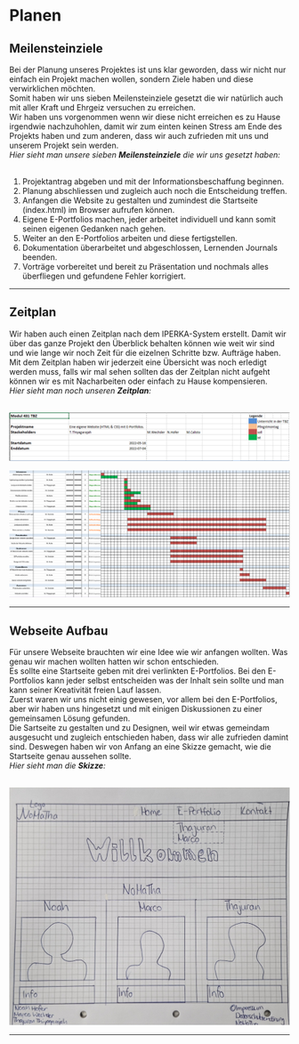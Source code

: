 # Planen

## Meilensteinziele
Bei der Planung unseres Projektes ist uns klar geworden, dass wir nicht nur einfach ein Projekt machen wollen, sondern Ziele haben und diese verwirklichen möchten.<br>
Somit haben wir uns sieben Meilensteinziele gesetzt die wir natürlich auch mit aller Kraft und Ehrgeiz versuchen zu erreichen.<br>
Wir haben uns vorgenommen wenn wir diese nicht erreichen es zu Hause irgendwie nachzuhohlen, damit wir zum einten keinen Stress am Ende des Projekts haben und zum anderen, dass wir auch zufrieden mit uns und unserem Projekt sein werden.<br>
_Hier sieht man unsere sieben **Meilensteinziele** die wir uns gesetzt haben:_<br><br>

1. Projektantrag abgeben und mit der Informationsbeschaffung beginnen.
2. Planung abschliessen und zugleich auch noch die Entscheidung treffen.
3. Anfangen die Website zu gestalten und zumindest die Startseite (index.html) im Browser aufrufen können.
4. Eigene E-Portfolios machen, jeder arbeitet individuell und kann somit seinen eigenen Gedanken nach gehen.
5. Weiter an den E-Portfolios arbeiten und diese fertigstellen.
6. Dokumentation überarbeitet und abgeschlossen, Lernenden Journals beenden.
7. Vorträge vorbereitet und bereit zu Präsentation und nochmals alles überfliegen und gefundene Fehler korrigiert.

---

## Zeitplan

Wir haben auch einen Zeitplan nach dem IPERKA-System erstellt.
Damit wir über das ganze Projekt den Überblick behalten können wie weit wir sind und wie lange wir noch Zeit für die eizelnen Schritte bzw. Aufträge haben.<br>
Mit dem Zeitplan haben wir jederzeit eine Übersicht was noch erledigt werden muss, falls wir mal sehen sollten das der Zeitplan nicht aufgeht können wir es mit Nacharbeiten oder einfach zu Hause kompensieren.<br>
_Hier sieht man noch unseren **Zeitplan**:_<br><br>

![Zeitplan_Legende](images/Legende_Zeitplan_IPERKA.PNG)

![Zeitplan](images/Zeitplan_IPERKA.PNG)


---

## Webseite Aufbau

Für unsere Webseite brauchten wir eine Idee wie wir anfangen wollten. Was genau wir machen wollten hatten wir schon entschieden.<br>
Es sollte eine Startseite geben mit drei verlinkten E-Portfolios. Bei den E-Portfolios kann jeder selbst entscheiden was der Inhalt sein sollte und man kann seiner Kreativität freien Lauf lassen.<br>
Zuerst waren wir uns nicht einig gewesen, vor allem bei den E-Portfolios, aber wir haben uns hingesetzt und mit einigen Diskussionen zu einer gemeinsamen Lösung gefunden.<br>
Die Sartseite zu gestalten und zu Designen, weil wir etwas gemeindam ausgesucht und zugleich entschieden haben, dass wir alle zufrieden damint sind.
Deswegen haben wir von Anfang an eine Skizze gemacht, wie die Startseite genau aussehen sollte.<br>
_Hier sieht man die **Skizze**:_<br><br>

![Startseite_Skizze](images/Sartseite_Skizze.png)

---

